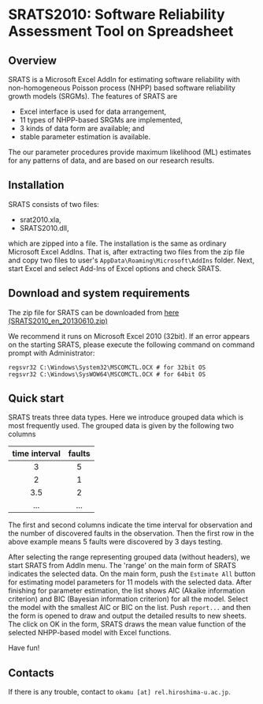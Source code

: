 # SRATS2010: Software Reliability Assessment Tool on Spreadsheet

## Overview

SRATS is a Microsoft Excel AddIn for estimating software reliability with non-homogeneous Poisson process (NHPP) based software reliability growth models (SRGMs). The features of SRATS are

- Excel interface is used for data arrangement,
- 11 types of NHPP-based SRGMs are implemented,
- 3 kinds of data form are available; and
- stable parameter estimation is available.

The our parameter procedures provide maximum likelihood (ML) estimates for any patterns of data, and are based on our research results.

## Installation

SRATS consists of two files:

- srat2010.xla,
- SRATS2010.dll,

which are zipped into a file. The installation is the same as ordinary Microsoft Excel AddIns. That is, after extracting two files from the zip file and copy two files to user's `AppData\Roaming\Microsoft\AddIns` folder. Next, start Excel and select Add-Ins of Excel options and check SRATS.

## Download and system requirements

The zip file for SRATS can be downloaded from <a href="https://github.com/okamumu/SRATS2010/releases/tag/20130610_32bit_en">here (SRATS2010_en_20130610.zip)</a>

We recommend it runs on Microsoft Excel 2010 (32bit). If an error appears on the starting SRATS, please execute the following command on command prompt with Administrator:

```
regsvr32 C:\Windows\System32\MSCOMCTL.OCX # for 32bit OS
regsvr32 C:\Windows\SysWOW64\MSCOMCTL.OCX # for 64bit OS
```

## Quick start

SRATS treats three data types. Here we introduce grouped data which is most frequently used. The grouped data is given by the following two columns

|time interval|faults|
|:---:|:---:|
|3 | 5 |
|2 |  1|
|3.5|2|
|...|...|

The first and second columns indicate the time interval for observation and the number of discovered faults in the observation. Then the first row in the above example means 5 faults were discovered by 3 days testing.

After selecting the range representing grouped data (without headers), we start SRATS from AddIn menu. The 'range' on the main form of SRATS indicates the selected data. On the main form, push the `Estimate All` button for estimating model parameters for 11 models with the selected data. After finishing for parameter estimation, the list shows AIC (Akaike information criterion) and BIC (Bayesian information criterion) for all the model. Select the model with the smallest AIC or BIC on the list. Push `report...` and then the form is opened to draw and output the detailed results to new sheets. The click on OK in the form, SRATS draws the mean value function of the selected NHPP-based model with Excel functions.

Have fun!

## Contacts

If there is any trouble, contact to `okamu [at] rel.hiroshima-u.ac.jp`.
